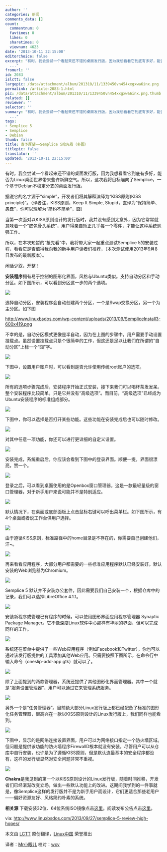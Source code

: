 ```yaml
---
author: ''
categories: 新闻
comments_data: []
count:
  commentnum: 0
  favtimes: 0
  likes: 0
  sharetimes: 0
  viewnum: 4623
date: '2013-10-11 22:15:00'
editorchoice: false
excerpt: "有时，我会尝试一个看起来还不错的桌面发行版，因为我想看看它到底有多好，能否为Linux桌面世界带来些许新鲜空气。所以，这次我将目标瞄向了Semplice，一个基于Debian不稳定分支的桌面发行版。\r\n据说它的名字源于simp
  ..."
fromurl: ''
id: 2083
islctt: false
largepic: /data/attachment/album/201310/11/1339450vn454xxgxwa6inx.png
permalink: /article-2083-1.html
pic: /data/attachment/album/201310/11/1339450vn454xxgxwa6inx.png.thumb.jpg
related: []
reviewer: ''
selector: ''
summary: "有时，我会尝试一个看起来还不错的桌面发行版，因为我想看看它到底有多好，能否为Linux桌面世界带来些许新鲜空气。所以，这次我将目标瞄向了Semplice，一个基于Debian不稳定分支的桌面发行版。\r\n据说它的名字源于simp
  ..."
tags:
- Semplice 5
- Semplice
- Debian
thumb: false
title: 寄予厚望——Semplice 5抢先看（多图）
titlepic: false
translator: ''
updated: '2013-10-11 22:15:00'
---
```


有时，我会尝试一个看起来还不错的桌面发行版，因为我想看看它到底有多好，能否为Linux桌面世界带来些许新鲜空气。所以，这次我将目标瞄向了Semplice，一个基于Debian不稳定分支的桌面发行版。


据说它的名字源于“simple”，开发者们将其解释演绎为“KISS原则(KISS principle)”。（译者注，KISS原则，Keep It Simple, Stupid，直译为“保持简单、愚蠢”，你可以理解为“简约不简单”，囧）


当第一次面对以KISS原则设计的发行版时，我并没有感到太意外，因为它常常就意味着一个“皮包骨头系统”，用户得亲自矫正几乎每一个零件，才能让这种系统勉强工作。


所以，在本次短暂的“抢先看”中，我将带大家一起重点测试Semplice 5的安装过程，看看它是否值得我向我的新手用户读者们推荐，（本次测试使用2013年9月8日发布的最新版本）。


闲话少叙，开整！


**安装程序**拥有易于控制的图形化界面，风格与Ubuntu类似。支持自动分区和手动分区。如下图所示，可以看到分区这一步的两个选项。


![](/data/attachment/album/201310/11/1339450vn454xxgxwa6inx.png) 


选择自动分区，安装程序会自动创建两个分区，一个是Swap交换分区，另一个为主分区。如下图


http://www.linuxbsdos.com/wp-content/uploads/2013/09/SempliceInstall3-600x419.png


不幸的是，自动分区模式更像是半自动，因为在上图的步骤中，用户需要手动设置挂载点。虽然设置挂载点只是个很简单的工作，但这还是足以让我们在所谓的“自动分区”上标一个“囧”字。


![](/data/attachment/album/201310/11/134002cp2nsnuoshfdnzih.png)


下图中，设置用户账户时，可以看到是否允许使用传统root账户的选项。


![](/data/attachment/album/201310/11/134023mmmiaaf1aqpq1vpf.png)


所有的选项步骤完成后，安装程序开始正式安装，接下来我们可以喝杯茶发发呆。整个安装程序比较简单，只是它并没有“高级选项”。而目前，“高级选项”已经成为Ubuntu安装程序的标准组成部分。


 ![](/data/attachment/album/201310/11/134044gi8gywpret8it2ye.png)


下图中，你可以选择是否打开某些功能。这些功能在安装完成后也可以随时修改。


 ![](/data/attachment/album/201310/11/134106dh9437stu1carlh9.png)


对其中任意一项功能，你还可以进行更详细的自定义设置。


 ![](/data/attachment/album/201310/11/134132pqcaael77ycy6l7p.png)


安装完成，系统重启后，你应该会看到下图中的登录界面。顺便一提，界面很漂亮，赞一个。


 ![](/data/attachment/album/201310/11/134202zamm4zniy4yatedr.png)


登录之后，可以看到桌面使用的是Openbox窗口管理器，这是一款最轻量级的窗口管理器，对于新手用户来说可能并不是特别适应。


 ![](/data/attachment/album/201310/11/134228zvh0zq8rbnvdz38e.png)


默认情况下，在桌面或底部面板上点击鼠标右键可以呼出菜单栏。如下图所示，有4个桌面或者说工作台供用户选择。


 ![](/data/attachment/album/201310/11/134252rqtte6q4qc1eqqer.png)


由于遵循KISS原则，标准路径中的home目录是不存在的，你需要自己创建他们，汗~。


 ![](/data/attachment/album/201310/11/134257706x7lmma6mqoojd.png)


再来看看应用程序，大部分用户都需要的一些标准应用程序默认已经安装好。默认安装的Web浏览器为Chromium。


![](/data/attachment/album/201310/11/134314kxweowmjoowxz262.png)


Semplice 5 默认并不安装办公套件，因此需要我们自己安装一个，根据仓库中的记录，我们可以选择LibreOffice 4.1.1。


 ![](/data/attachment/album/201310/11/1343467vdvvw7vivp21dd7.png)


安装新程序或管理已有程序的时候，可以使用图形界面应用程序管理器 Synaptic Package Manager。它不像深度Linux软件中心那样有华丽的界面，但可以完成同样的工作。


 ![](/data/attachment/album/201310/11/134412i4abi3gkgcnzb5b4.png)


系统还在菜单中提供了一些Web应用程序（例如Facebook和Twitter），你也可以通过该发行版提供的工具添加其他Web应用。只需要按照下图所示，在命令行中输入命令（oneslip-add-app gtk）就可以了。


 ![](/data/attachment/album/201310/11/134415iw56cpgp1c9w5gi9.png)


除了上面提到的两款管理器，系统还提供了其他图形化界面管理器。其中一个就是“服务设置管理器”，用户可以通过它来管理系统服务。


 ![](/data/attachment/album/201310/11/134441g5p12t1y6tp2pj2j.png)


另外一个是“任务管理器”。目前绝大部分Linux发行版上都已经配备了标准的图形化任务管理器，很高兴在一款以KISS原则设计的Linux发行版上，我们同样也能看到。


 ![](/data/attachment/album/201310/11/134507cjvpfpwtwffj16i0.png)


下图中，显示的是网络连接设置界面，用户可以为网络接口指定一个防火墙区域。但问题是提供该功能的防火墙程序FirewallD根本就没有安装，尽管用户可以从仓库中自行安装，也许是为了遵循KISS原则，但是默认连最基本的安全程序都没有，这样的发行版显然对安全问题非常不重视。


 ![](/data/attachment/album/201310/11/134527f4xxuzu2ivz51ji1.png)


**Chakra**是我见到的第一个以KISS原则设计的Linux发行版，随着时间推移，开发者们已经渐渐改变立场，做出一些默认功能上的改进。这期间我学到的一件事就是，像Semplice这样的发行版并不是为新手用户而设计，它们更适合那些老用户——偏好资源友好、风格简约朴素的系统。


**相关源** 下载安装32位、64位系统ISO镜像点击[这里](http://semplice-linux.org/download)。阅读发布公告点击[这里](http://semplice-linux.org/blog/2013/09/semplice-5-released)。


 


via: <http://www.linuxbsdos.com/2013/09/27/semplice-5-review-high-hopes/>


本文由 [LCTT](https://github.com/LCTT/TranslateProject) 原创翻译，[Linux中国](http://linux.cn/portal.php) 荣誉推出


译者：[Mr小眼儿](http://linux.cn/space/14801) 校对：[wxy](http://linux.cn/space/wxy)